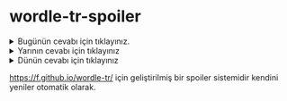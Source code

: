 # wordle-tr-spoiler

<details>
  <summary>Bugünün cevabı için tıklayınız.</summary>
  <br>
    <b> bakla </b>
</details>

<details>
  <summary>Yarının cevabı için tıklayınız</summary>
  <br>
   <b> zevat </b>
</details>

<details>
  <summary>Dünün cevabı için tıklayınız </summary>
  <br>
  <b> dikiz </b>
</details>

https://f.github.io/wordle-tr/ için geliştirilmiş bir spoiler sistemidir kendini yeniler otomatik olarak.

